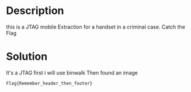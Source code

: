 # Description

this is a JTAG mobile Extraction for a handset in a criminal case. Catch the Flag

# Solution

It's a JTAG first i will use binwalk Then found an image


```
Flag{Remember_header_then_footer}

```
